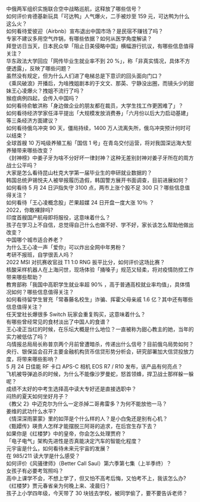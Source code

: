 中俄两军组织实施联合空中战略巡航，这释放了哪些信号？  
如何评价肯德基新玩具「可达鸭」人气爆火，二手被炒至 159 元，可达鸭为什么这么火？  
如何看待爱彼迎（Airbnb）宣布退出中国市场？是民宿不赚钱了吗？  
专家不建议多用空气炸锅，有哪些依据？如何从医学角度解读？  
拜登访日当天，日本民众举「阻止日美侵略中国」横幅游行抗议，有哪些信息值得关注？  
华东政法大学回应「网传毕业生就业率不到 20 %」，称「非真实情况，具体不方便透露」，反映了哪些问题？  
虽然没有规定，但为什么人们进了电梯总是下意识的回头面向门口？  
《乘风破浪》开播后，为啥拽姐剧本的于文文、那英、宁静没出圈，而镜头少的甜妹王心凌爆火？拽姐不流行了吗？  
猴痘病例四起，会传入中国吗？  
如何看待俞敏洪称「身边做企业的朋友都在裁员，大学生找工作更困难了」？  
如何看待经济学家任泽平提出「大规模发放消费券」「六月份以后大力启动基建」等三条经济方面建议？  
如何看待俄乌冲突 90 天，僵局持续，1400 万人流离失所，俄乌冲突预计何时可以结束？  
全球首艘 10 万吨级养殖工船「国信 1 号」在青岛交付运营，将对我国深远海大型养殖带来哪些改变？  
《封神榜》中姜子牙为啥不分好坏一律封神？这种无差别封神对姜子牙所在的周方战士公平吗？  
大家是怎么看待昆山杜克大学第一届毕业生的申研就业数据的？  
韩国总统尹锡悦夫人被举报履历造假，韩国警方展开书面调查，目前进展如何？  
如何看待 5 月 24 日沪指失守 3100 点，两市上涨个股不足 300 只？哪些信息值得关注？  
如何看待「王心凌概念股」芒果超媒 24 日开盘一度大涨 10％ ？  
2022，你敢裸辞吗?  
印度首艘国产航母即将服役，这意味着什么？  
孩子在学习上不自信，总觉得自己什么也做不好、学不好，家长该怎么帮助他做出改变？  
中国哪个城市适合养老？  
为什么王心凌一声「爱你」可以炸出全网中年男粉？  
考研不报班，自学很丢人吗？  
2022 MSI 对抗赛收官战 T1 1:0 RNG 扳平比分，如何评价这场比赛？  
核酸采样机器人在上海问世，现场体验「捅嗓子」规范又轻柔，将对疫情防控工作带来哪些帮助？  
教育部称「我国中高职学生就业率超 90% ，高于普通高校就业率均值」，具体情况如何？哪些信息值得关注？  
如何看待留学生冒充「常春藤名校生」诈骗、挥霍父母亲戚 1.6 亿？其中还有哪些信息值得关注？  
任天堂社长爆很多 Switch 玩家会重复购买，这意味着什么？  
有哪些曾经常见的食材淡出了中国人的食谱？  
王心凌正当红的时候，在乐坛大概是什么地位？一直被称为甜心教主的她，当年的实力被低估了吗？  
乌情报总局局长称普京两个月前曾遭暗杀，传递出什么信号？目前俄乌局势如何？  
央行、银保监会召开主要金融机构货币信贷形势分析会，研究部署加大信贷投放力度，将带来哪些影响？  
5 月 24 日佳能 RF 卡口 APS-C 相机 EOS R7 / R10 发布，该产品有何亮点？  
飞机被导弹追杀的时候，为什么不能像沙罗曼蛇，怒首领蜂，捍卫战士那样躲一躲呢？  
成绩不太好的中考生选择高中读大专好还是直接选职中？  
闷热的夏天如何坐好月子？  
《教父 2》中迈克尔为什么一定杀掉二哥弗雷多？为何不能放他一马？  
姜维的武功什么水平?  
《情深深雨蒙蒙》里的如萍是个什么样的人？是小白兔还是别有心机？  
《甄嬛传》瑛贵人怎样才能摆脱三阿哥的追求，在后宫生存下去？  
如果你是《红楼梦》中的皇帝，你会怎么处理贾府？  
「电子电气」架构先进性是否真能决定汽车的智能化程度？  
元宇宙是什么，如何看待未来元宇宙的发展？  
在 985/211 读大学是什么感受？  
如何评价《风骚律师》（Better Call Saul）第六季第七集（上半季终）？  
女孩子有必要考驾照吗？  
高中上课学不会，不想上学了，但又怕不高考后悔，又怕考不上，我该怎么办?  
《红楼梦》贾元春省亲为何晚上来、凌晨归？  
孩子上小学四年级，今天带了 30 块钱去学校，被同学偷了，要不要告诉老师？  
